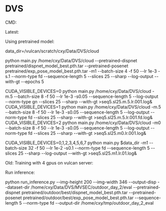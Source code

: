 # DVS

CMD:

Latest:  

Using pretrained model:


data_dir=/vulcan/scratch/cxy/Data/DVS/cloud

python main.py /home/cxy/Data/DVS/cloud --pretrained-dispnet pretrained/dispnet_model_best.pth.tar --pretrained-posenet pretrained/exp_pose_model_best.pth.tar -m1 --batch-size 4 -f 50 --lr 1e-3  -s.1 --norm-type fd --sequence-length 5 --slices 25 --sharp --log-output --with-gt --epochs 5


CUDA_VISIBLE_DEVICES=0 python main.py  /home/cxy/Data/DVS/cloud -m.5 --batch-size 8 -f 50 --lr 1e-3  -s0.05  --sequence-length 5  --log-output --norm-type gn --slices 25 --sharp --with-gt >seq5.sl25.m.5.lr.001.log&
CUDA_VISIBLE_DEVICES=1 python main.py  /home/cxy/Data/DVS/cloud -m.5 --batch-size 8 -f 50 --lr 1e-3  -s0.05  --sequence-length 5  --log-output --norm-type fd --slices 25 --sharp --with-gt >seq5.sl25.m.5.lr.001.fd.log&
CUDA_VISIBLE_DEVICES=2 python main.py  /home/cxy/Data/DVS/cloud -m0 --batch-size 8 -f 50 --lr 1e-3  -s0.05  --sequence-length 5  --log-output --norm-type fd --slices 25 --sharp --with-gt >seq5.sl25.m0.lr.001.log&


CUDA_VISIBLE_DEVICES=0,1,2,3,4,5,6,7 python main.py  $data_dir -m1 --batch-size 32 -f 50 --lr 1e-2  -s0.1 --norm-type fd --sequence-length 5 --slices 25 --sharp --log-output --with-gt  >seq5.sl25.m1.lr.01.log&  


Old:
Training with 4 gpus on vulcan server:

Run inference:

python run_inference.py --img-height 200 --img-width 346 --output-disp --dataset-dir /home/cxy/Data/DVS/MVSEC/outdoor_day_2/eval --pretrained-dispnet pretrained/outdoor/best/dispnet_model_best.pth.tar --pretrained-posenet pretrained/outdoor/best/exp_pose_model_best.pth.tar  --sequence-length 5 --norm-type fd --output-dir /home/cxy/tmp/outdoor_day_2_eval
